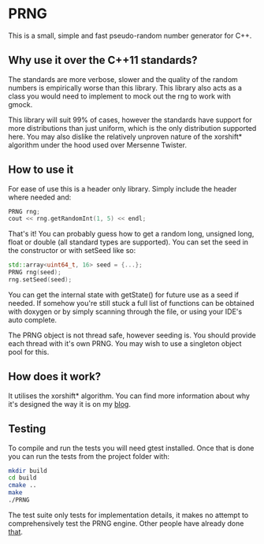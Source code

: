 # PRNG
This is a small, simple and fast pseudo-random number generator for C++.

## Why use it over the C++11 standards?
The standards are more verbose, slower and the quality of the random numbers is empirically worse than this library. This library also acts as a class you would need to implement to mock out the rng to work with gmock.

This library will suit 99% of cases, however the standards have support for more distributions than just uniform, which is the only distribution supported here. You may also dislike the relatively unproven nature of the xorshift\* algorithm under the hood used over Mersenne Twister.

## How to use it
For ease of use this is a header only library. Simply include the header where needed and:

``` cpp
PRNG rng;
cout << rng.getRandomInt(1, 5) << endl;
```

That's it! You can probably guess how to get a random long, unsigned long, float or double (all standard types are supported). You can set the seed in the constructor or with setSeed like so:

``` cpp
std::array<uint64_t, 16> seed = {...};
PRNG rng(seed);
rng.setSeed(seed);
```

You can get the internal state with getState() for future use as a seed if needed. If somehow you're still stuck a full list of functions can be obtained with doxygen or by simply scanning through the file, or using your IDE's auto complete.

The PRNG object is not thread safe, however seeding is. You should provide each thread with it's own PRNG. You may wish to use a singleton object pool for this. 

## How does it work?
It utilises the xorshift\* algorithm. You can find more information about why it's designed the way it is on my [blog](http://www.mleadbetter.com).

## Testing
To compile and run the tests you will need gtest installed. Once that is done you can run the tests from the project folder with:

``` bash
mkdir build
cd build
cmake ..
make
./PRNG
```

The test suite only tests for implementation details, it makes no attempt to comprehensively test the PRNG engine. Other people have already done [that](http://xorshift.di.unimi.it/).

